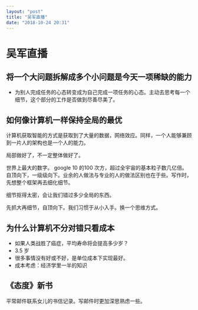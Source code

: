 ```yaml
---
layout: "post"
title: "吴军直播"
date: "2018-10-24 20:31"
---
```


# 吴军直播


## 将一个大问题拆解成多个小问题是今天一项稀缺的能力

- 为别人完成任务的心态转变成为自己完成一项任务的心态。主动去思考每一个细节，这个部分的工作是否做到尽善尽美了。

## 如何像计算机一样保持全局的最优

计算机获取智能的方式是获取到了大量的数据，网络效应。同样，一个人能够兼顾到一片人的架构也是一个人的能力。

局部做好了，不一定整体做好了。

世界上最大的数字。 google 10 的100 次方，超过全宇宙的基本粒子数几亿倍。自顶向下，一级级向下。业余的人做法与专业的人的做法区别也在于些。写作时，先想整个框架再去细化细节。

细节抠得太密，会让我们错过多少全局的东西。

先抓大再细节，自顶向下。我们习惯于从小入手。换一个思维方式。

## 为什么计算机不分对错只看成本

-  如果人类战胜了癌症，平均寿命将会提高多少岁？
  - 3.5 岁
- 很多事情没有好或不好，是单位成本下实现最好。
- 成本考虑：经济学里一半的知识

## 《态度》新书

平常邮件联系女儿的书信记录。写邮件时更加深思熟虑一些。

